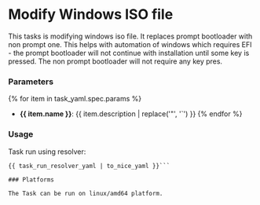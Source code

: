 # Modify Windows ISO file

This tasks is modifying windows iso file. It replaces prompt bootloader with non prompt one. This helps with automation of 
windows which requires EFI - the prompt bootloader will not continue with installation until some key is pressed. The non prompt 
bootloader will not require any key pres.

### Parameters

{% for item in task_yaml.spec.params %}
- **{{ item.name }}**: {{ item.description | replace('"', '`') }}
{% endfor %}


### Usage

Task run using resolver:
```
{{ task_run_resolver_yaml | to_nice_yaml }}```

### Platforms

The Task can be run on linux/amd64 platform.
